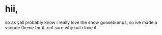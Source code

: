 # hii,

so as yall probably know i really love the show goosebumps, so ive made a vscode theme for it, not sure why but i love it